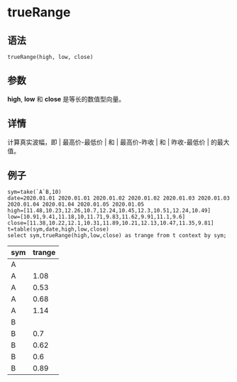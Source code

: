 # trueRange

## 语法

`trueRange(high, low, close)`

## 参数

**high**, **low** 和 **close** 是等长的数值型向量。

## 详情

计算真实波幅，即 | 最高价-最低价 | 和 | 最高价-昨收 | 和 | 昨收-最低价 | 的最大值。

## 例子

```
sym=take(`A`B,10)
date=2020.01.01 2020.01.01 2020.01.02 2020.01.02 2020.01.03 2020.01.03 2020.01.04 2020.01.04 2020.01.05 2020.01.05
high=[11.48,10.23,12.26,10.7,12.24,10.45,12.3,10.51,12.24,10.49]
low=[10.91,9.41,11.18,10,11.71,9.83,11.62,9.91,11.1,9.6]
close=[11.38,10.22,12.1,10.31,11.89,10.21,12.13,10.47,11.35,9.81]
t=table(sym,date,high,low,close)
select sym,trueRange(high,low,close) as trange from t context by sym;
```

| sym | trange |
| --- | --- |
| A |  |
| A | 1.08 |
| A | 0.53 |
| A | 0.68 |
| A | 1.14 |
| B |  |
| B | 0.7 |
| B | 0.62 |
| B | 0.6 |
| B | 0.89 |

